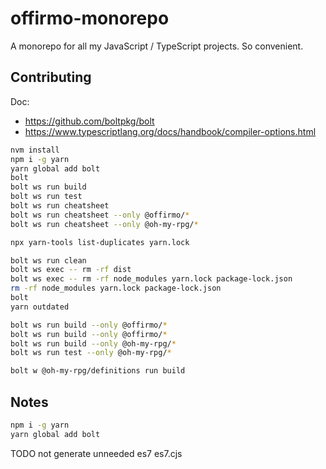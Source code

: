 # offirmo-monorepo
A monorepo for all my JavaScript / TypeScript projects. So convenient.


## Contributing

Doc:
* https://github.com/boltpkg/bolt
* https://www.typescriptlang.org/docs/handbook/compiler-options.html



```bash
nvm install
npm i -g yarn
yarn global add bolt
bolt
bolt ws run build
bolt ws run test
bolt ws run cheatsheet
bolt ws run cheatsheet --only @offirmo/*
bolt ws run cheatsheet --only @oh-my-rpg/*

npx yarn-tools list-duplicates yarn.lock

bolt ws run clean
bolt ws exec -- rm -rf dist
bolt ws exec -- rm -rf node_modules yarn.lock package-lock.json
rm -rf node_modules yarn.lock package-lock.json
bolt
yarn outdated

bolt ws run build --only @offirmo/*
bolt ws run build --only @offirmo/*
bolt ws run build --only @oh-my-rpg/*
bolt ws run test --only @oh-my-rpg/*

bolt w @oh-my-rpg/definitions run build
```

## Notes

```bash
npm i -g yarn
yarn global add bolt
```


TODO not generate unneeded es7 es7.cjs
